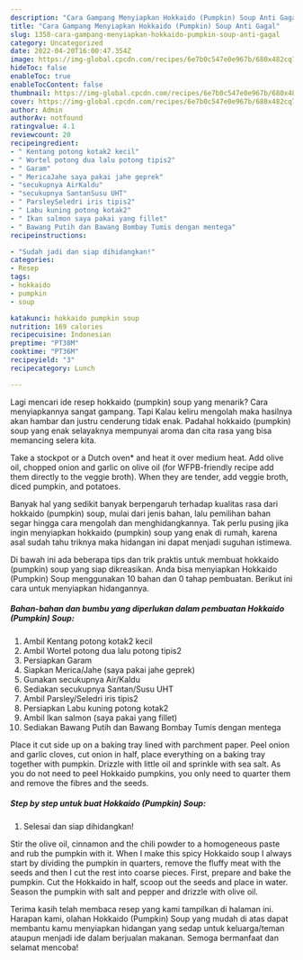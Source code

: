 ```yaml
---
description: "Cara Gampang Menyiapkan Hokkaido (Pumpkin) Soup Anti Gagal"
title: "Cara Gampang Menyiapkan Hokkaido (Pumpkin) Soup Anti Gagal"
slug: 1358-cara-gampang-menyiapkan-hokkaido-pumpkin-soup-anti-gagal
category: Uncategorized
date: 2022-04-20T16:00:47.354Z
image: https://img-global.cpcdn.com/recipes/6e7b0c547e0e967b/680x482cq70/hokkaido-pumpkin-soup-foto-resep-utama.jpg
hideToc: false
enableToc: true
enableTocContent: false
thumbnail: https://img-global.cpcdn.com/recipes/6e7b0c547e0e967b/680x482cq70/hokkaido-pumpkin-soup-foto-resep-utama.jpg
cover: https://img-global.cpcdn.com/recipes/6e7b0c547e0e967b/680x482cq70/hokkaido-pumpkin-soup-foto-resep-utama.jpg
author: Admin
authorAv: notfound
ratingvalue: 4.1
reviewcount: 20
recipeingredient:
- " Kentang potong kotak2 kecil"
- " Wortel potong dua lalu potong tipis2"
- " Garam"
- " MericaJahe saya pakai jahe geprek"
- "secukupnya AirKaldu"
- "secukupnya SantanSusu UHT"
- " ParsleySeledri iris tipis2"
- " Labu kuning potong kotak2"
- " Ikan salmon saya pakai yang fillet"
- " Bawang Putih dan Bawang Bombay Tumis dengan mentega"
recipeinstructions:

- "Sudah jadi dan siap dihidangkan!"
categories:
- Resep
tags:
- hokkaido
- pumpkin
- soup

katakunci: hokkaido pumpkin soup 
nutrition: 169 calories
recipecuisine: Indonesian
preptime: "PT38M"
cooktime: "PT36M"
recipeyield: "3"
recipecategory: Lunch

---
```



Lagi mencari ide resep hokkaido (pumpkin) soup yang menarik? Cara menyiapkannya sangat gampang. Tapi Kalau keliru mengolah maka hasilnya akan hambar dan justru cenderung tidak enak. Padahal hokkaido (pumpkin) soup yang enak selayaknya mempunyai aroma dan cita rasa yang bisa memancing selera kita.


Take a stockpot or a Dutch oven* and heat it over medium heat. Add olive oil, chopped onion and garlic on olive oil (for WFPB-friendly recipe add them directly to the veggie broth). When they are tender, add veggie broth, diced pumpkin, and potatoes.

Banyak hal yang sedikit banyak berpengaruh terhadap kualitas rasa dari hokkaido (pumpkin) soup, mulai dari jenis bahan, lalu pemilihan bahan segar hingga cara mengolah dan menghidangkannya. Tak perlu pusing jika ingin menyiapkan hokkaido (pumpkin) soup yang enak di rumah, karena asal sudah tahu triknya maka hidangan ini dapat menjadi suguhan istimewa.


Di bawah ini ada beberapa tips dan trik praktis untuk membuat hokkaido (pumpkin) soup yang siap dikreasikan. Anda bisa menyiapkan Hokkaido (Pumpkin) Soup menggunakan 10 bahan dan 0 tahap pembuatan. Berikut ini cara untuk menyiapkan hidangannya.

<!--inarticleads1-->

##### Bahan-bahan dan bumbu yang diperlukan dalam pembuatan Hokkaido (Pumpkin) Soup:

1. Ambil  Kentang potong kotak2 kecil
1. Ambil  Wortel potong dua lalu potong tipis2
1. Persiapkan  Garam
1. Siapkan  Merica/Jahe (saya pakai jahe geprek)
1. Gunakan secukupnya Air/Kaldu
1. Sediakan secukupnya Santan/Susu UHT
1. Ambil  Parsley/Seledri iris tipis2
1. Persiapkan  Labu kuning potong kotak2
1. Ambil  Ikan salmon (saya pakai yang fillet)
1. Sediakan  Bawang Putih dan Bawang Bombay Tumis dengan mentega


Place it cut side up on a baking tray lined with parchment paper. Peel onion and garlic cloves, cut onion in half, place everything on a baking tray together with pumpkin. Drizzle with little oil and sprinkle with sea salt. As you do not need to peel Hokkaido pumpkins, you only need to quarter them and remove the fibres and the seeds. 

<!--inarticleads2-->

##### Step by step untuk buat Hokkaido (Pumpkin) Soup:


1. Selesai dan siap dihidangkan!

Stir the olive oil, cinnamon and the chili powder to a homogeneous paste and rub the pumpkin with it. When I make this spicy Hokkaido soup I always start by dividing the pumpkin in quarters, remove the fluffy meat with the seeds and then I cut the rest into coarse pieces. First, prepare and bake the pumpkin. Cut the Hokkaido in half, scoop out the seeds and place in water. Season the pumpkin with salt and pepper and drizzle with olive oil. 

Terima kasih telah membaca resep yang kami tampilkan di halaman ini. Harapan kami, olahan Hokkaido (Pumpkin) Soup yang mudah di atas dapat membantu kamu menyiapkan hidangan yang sedap untuk keluarga/teman ataupun menjadi ide dalam berjualan makanan. Semoga bermanfaat dan selamat mencoba!
